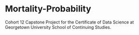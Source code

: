 # Mortality-Probability
Cohort 12 Capstone Project for the Certificate of Data Science at Georgetown University School of Continuing Studies.
